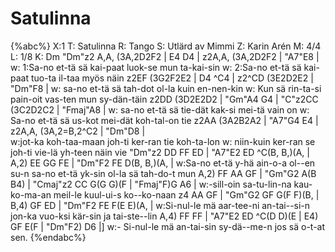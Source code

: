 # Satulinna

{%abc%}
X:1
T: Satulinna
R: Tango
S: Utlärd av Mimmi
Z: Karin Arén
M: 4/4
L: 1/8
K: Dm
"Dm"z2 A,A, (3A,2D2F2 | E4 D4 | z2A,A, (3A,2D2F2 | "A7"E8 | 
w: 1:Sa-no et-tä sä kai-paat luok-se mun ta-kai-sin
w: 2:Sa-no et-tä sä kai-paat tuo-ta il-taa myös näin
z2EF (3G2F2E2 | D4 ^C4 | z2^CD (3E2D2E2 | "Dm"F8 |
w: sa-no et-tä sä tah-dot ol-la kuin en-nen-kin
w: Kun sä rin-ta-si pain-oit vas-ten mun sy-dän-täin 
z2DD (3D2E2D2 | "Gm"A4 G4 | "C"z2CC (3C2D2C2 | "Fmaj"A8 | 
w: sa-no et-tä sä tie-dät kak-si mei-tä vain on
w: Sa-no et-tä sä us-kot mei-dät koh-tal-on tie
z2AA (3A2B2A2 | "A7"G4 E4 | z2A,A, (3A,2=B,2^C2 | "Dm"D8 |  
w:jot-ka koh-taa-maan joh-ti ker-ran tie koh-ta-lon
w: niin-kuin ker-ran se joh-ti vie-lä yh-teen näin vie
"Dm"z2 DD FF ED | "A7"E2 ED ^C(B, B,)(A, | A,2) EE GG FE | "Dm"F2 FE D(B, B,)(A, | 
w:Sa-no et-tä y-hä ain-o-a ol--en su-n sa-no et-tä yk-sin ol-la sä tah-do-t mun
A,2) FF AA GF | "Gm"G2 A(B B4) | "Cmaj"z2 CC G(G G)(F | "Fmaj"F)G A6 | 
w:-sill-oin sa-tu-lin-na kau-ko-ma-an meil-le kuul-ui-s ko--ko-naan
z4 AA GF | "Gm"G2 GF G(F F)(B, | B,4) GF ED | "Dm"F2 FE F(E E)(A, |
w:Si-nul-le mä aar-tee-ni an-tai--si-n jon-ka vuo-ksi kär-sin ja tai-ste--lin
A,4) FF FF | "A7"E2 ED ^C(D D)(E | E4) GF E(F | "Dm"F2) D6 |]
w:- Si-nul-le mä an-tai-sin sy-dä--me-n jos sä o-t-at sen.
{%endabc%}


